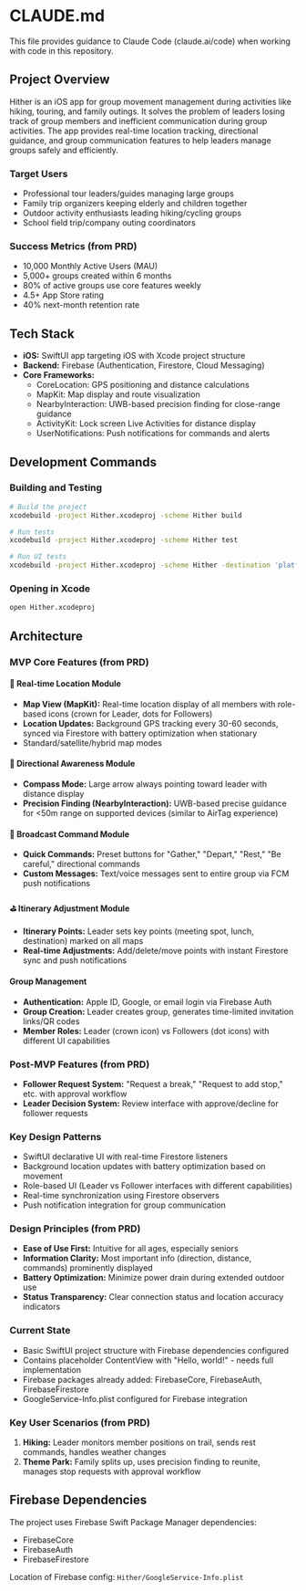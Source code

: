 # CLAUDE.md

This file provides guidance to Claude Code (claude.ai/code) when working with code in this repository.

## Project Overview

Hither is an iOS app for group movement management during activities like hiking, touring, and family outings. It solves the problem of leaders losing track of group members and inefficient communication during group activities. The app provides real-time location tracking, directional guidance, and group communication features to help leaders manage groups safely and efficiently.

### Target Users
- Professional tour leaders/guides managing large groups
- Family trip organizers keeping elderly and children together
- Outdoor activity enthusiasts leading hiking/cycling groups
- School field trip/company outing coordinators

### Success Metrics (from PRD)
- 10,000 Monthly Active Users (MAU)
- 5,000+ groups created within 6 months
- 80% of active groups use core features weekly
- 4.5+ App Store rating
- 40% next-month retention rate

## Tech Stack

- **iOS:** SwiftUI app targeting iOS with Xcode project structure
- **Backend:** Firebase (Authentication, Firestore, Cloud Messaging)
- **Core Frameworks:**
  - CoreLocation: GPS positioning and distance calculations
  - MapKit: Map display and route visualization  
  - NearbyInteraction: UWB-based precision finding for close-range guidance
  - ActivityKit: Lock screen Live Activities for distance display
  - UserNotifications: Push notifications for commands and alerts

## Development Commands

### Building and Testing
```bash
# Build the project
xcodebuild -project Hither.xcodeproj -scheme Hither build

# Run tests
xcodebuild -project Hither.xcodeproj -scheme Hither test

# Run UI tests
xcodebuild -project Hither.xcodeproj -scheme Hither -destination 'platform=iOS Simulator,name=iPhone 15' test
```

### Opening in Xcode
```bash
open Hither.xcodeproj
```

## Architecture

### MVP Core Features (from PRD)

#### 📍 Real-time Location Module
- **Map View (MapKit):** Real-time location display of all members with role-based icons (crown for Leader, dots for Followers)
- **Location Updates:** Background GPS tracking every 30-60 seconds, synced via Firestore with battery optimization when stationary
- Standard/satellite/hybrid map modes

#### 🧭 Directional Awareness Module  
- **Compass Mode:** Large arrow always pointing toward leader with distance display
- **Precision Finding (NearbyInteraction):** UWB-based precise guidance for <50m range on supported devices (similar to AirTag experience)

#### 📣 Broadcast Command Module
- **Quick Commands:** Preset buttons for "Gather," "Depart," "Rest," "Be careful," directional commands
- **Custom Messages:** Text/voice messages sent to entire group via FCM push notifications

#### ⛳ Itinerary Adjustment Module
- **Itinerary Points:** Leader sets key points (meeting spot, lunch, destination) marked on all maps
- **Real-time Adjustments:** Add/delete/move points with instant Firestore sync and push notifications

#### Group Management
- **Authentication:** Apple ID, Google, or email login via Firebase Auth
- **Group Creation:** Leader creates group, generates time-limited invitation links/QR codes
- **Member Roles:** Leader (crown icon) vs Followers (dot icons) with different UI capabilities

### Post-MVP Features (from PRD)
- **Follower Request System:** "Request a break," "Request to add stop," etc. with approval workflow
- **Leader Decision System:** Review interface with approve/decline for follower requests

### Key Design Patterns
- SwiftUI declarative UI with real-time Firestore listeners
- Background location updates with battery optimization based on movement  
- Role-based UI (Leader vs Follower interfaces with different capabilities)
- Real-time synchronization using Firestore observers
- Push notification integration for group communication

### Design Principles (from PRD)
- **Ease of Use First:** Intuitive for all ages, especially seniors
- **Information Clarity:** Most important info (direction, distance, commands) prominently displayed
- **Battery Optimization:** Minimize power drain during extended outdoor use
- **Status Transparency:** Clear connection status and location accuracy indicators

### Current State
- Basic SwiftUI project structure with Firebase dependencies configured
- Contains placeholder ContentView with "Hello, world!" - needs full implementation
- Firebase packages already added: FirebaseCore, FirebaseAuth, FirebaseFirestore
- GoogleService-Info.plist configured for Firebase integration

### Key User Scenarios (from PRD)
1. **Hiking:** Leader monitors member positions on trail, sends rest commands, handles weather changes
2. **Theme Park:** Family splits up, uses precision finding to reunite, manages stop requests with approval workflow

## Firebase Dependencies
The project uses Firebase Swift Package Manager dependencies:
- FirebaseCore
- FirebaseAuth  
- FirebaseFirestore

Location of Firebase config: `Hither/GoogleService-Info.plist`